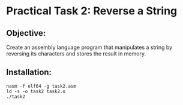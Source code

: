 # Practical Task 2: Reverse a String
## Objective:
Create an assembly language program that manipulates a string by reversing its characters and stores the result in memory.
## Installation: 
```
nasm -f elf64 -g task2.asm
ld -s -o task2 task2.o
./task2
```
